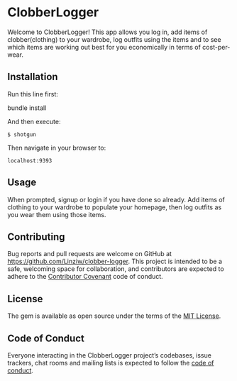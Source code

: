 
# ClobberLogger

Welcome to ClobberLogger! This app allows you log in, add items of clobber(clothing) to your wardrobe, log outfits using the items and to see which items are working out best for you economically in terms of cost-per-wear.

## Installation

Run this line first:

bundle install


And then execute:

    $ shotgun

Then navigate in your browser to:

    localhost:9393

## Usage

When prompted, signup or login if you have done so already. Add items of clothing to your wardrobe to populate your homepage, then log outfits as you wear them using those items. 





## Contributing

Bug reports and pull requests are welcome on GitHub at https://github.com/Linziw/clobber-logger. This project is intended to be a safe, welcoming space for collaboration, and contributors are expected to adhere to the [Contributor Covenant](http://contributor-covenant.org) code of conduct.

## License

The gem is available as open source under the terms of the [MIT License](https://opensource.org/licenses/MIT).

## Code of Conduct

Everyone interacting in the ClobberLogger project’s codebases, issue trackers, chat rooms and mailing lists is expected to follow the [code of conduct](https://github.com/Linziw/clobber-logger/blob/master/CODE_OF_CONDUCT.md).
